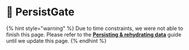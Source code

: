 # 🚧 PersistGate

{% hint style="warning" %}
Due to time constraints, we were not able to finish this page. Please refer to the [**Persisting & rehydrating data**](../guides/persisting-and-rehydrating-data.md#less-than-persistgate-greater-than) guide until we update this page.
{% endhint %}
